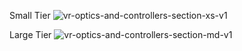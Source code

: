 Small Tier
![vr-optics-and-controllers-section-xs-v1](https://github.com/user-attachments/assets/31aa69d3-7fcb-49fa-bd4b-880a8c578159)

Large Tier
![vr-optics-and-controllers-section-md-v1](https://github.com/user-attachments/assets/40cebd11-5b21-4ae4-b697-ec1afdf1d6a2)
